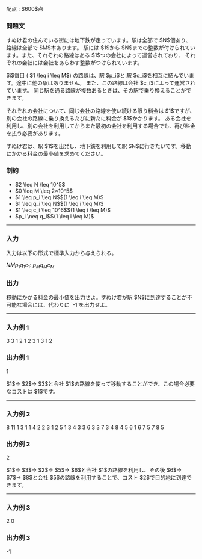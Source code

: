 
<div>

<span>

<span>

<p>
配点 : $600$点
</p>

<div>

<section>

### **問題文**

<p>
すぬけ君の住んでいる街には地下鉄が走っています。駅は全部で $N$個あり、路線は全部で $M$本あります。
駅には $1$から $N$までの整数が付けられています。また、それぞれの路線はある $1$つの会社によって運営されており、
それぞれの会社には会社をあらわす整数がつけられています。
</p>

<p>
$i$番目 ( $1 \leq i \leq M$) の路線は、駅 $p_i$と 駅 $q_i$を相互に結んでいます。途中に他の駅はありません。
また、この路線は会社 $c_i$によって運営されています。
同じ駅を通る路線が複数あるときは、その駅で乗り換えることができます。
</p>

<p>
それぞれの会社について、同じ会社の路線を使い続ける限り料金は $1$ですが、別の会社の路線に乗り換えるたびに新たに料金が $1$かかります。
ある会社を利用し、別の会社を利用してからまた最初の会社を利用する場合でも、再び料金を払う必要があります。
</p>

<p>
すぬけ君は、駅 $1$を出発し、地下鉄を利用して駅 $N$に行きたいです。移動にかかる料金の最小値を求めてください。
</p>

</section>

</div>

<div>

<section>

### **制約**

<ul>

<li>
$2 \leq N \leq 10^5$
</li>

<li>
$0 \leq M \leq 2×10^5$
</li>

<li>
$1 \leq p_i \leq N$$(1 \leq i \leq M)$
</li>

<li>
$1 \leq q_i \leq N$$(1 \leq i \leq M)$
</li>

<li>
$1 \leq c_i \leq 10^6$$(1 \leq i \leq M)$
</li>

<li>
$p_i \neq q_i$$(1 \leq i \leq M)$
</li>

</ul>

</section>

</div>

---

<div>

<div>

<section>

### **入力**

<p>
入力は以下の形式で標準入力から与えられる。
</p>

<div>

$N$$M$$p_1$$q_1$$c_1$:
$p_M$$q_M$$c_M$
</div>

</section>

</div>

<div>

<section>

### **出力**

<p>
移動にかかる料金の最小値を出力せよ。すぬけ君が駅 $N$に到達することが不可能な場合には、代わりに `-1`を出力せよ。
</p>

</section>

</div>

</div>

---

<div>

<section>

### **入力例 1**

<div>

3 3
1 2 1
2 3 1
3 1 2

</div>

</section>

</div>

<div>

<section>

### **出力例 1**

<div>

1

</div>

<p>
$1$→ $2$→ $3$と会社 $1$の路線を使って移動することができ、この場合必要なコストは $1$です。
</p>

</section>

</div>

---

<div>

<section>

### **入力例 2**

<div>

8 11
1 3 1
1 4 2
2 3 1
2 5 1
3 4 3
3 6 3
3 7 3
4 8 4
5 6 1
6 7 5
7 8 5

</div>

</section>

</div>

<div>

<section>

### **出力例 2**

<div>

2

</div>

<p>
$1$→ $3$→ $2$→ $5$→ $6$と会社 $1$の路線を利用し、その後 $6$→ $7$→ $8$と会社 $5$の路線を利用することで、コスト $2$で目的地に到達できます。
</p>

</section>

</div>

---

<div>

<section>

### **入力例 3**

<div>

2 0

</div>

</section>

</div>

<div>

<section>

### **出力例 3**

<div>

-1

</div>

</section>

</div>

</span>

</span>

</div>
